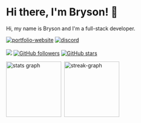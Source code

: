 # Hi there, I'm Bryson! 🌌

Hi, my name is Bryson and I'm a full-stack developer.


<a href="https://brysonward.com/"><img src="https://img.shields.io/badge/Portfolio_website-4285F4?&style=flat&logo=Google-chrome&logoColor=white" alt="portfolio-website"></a> <a href="https://discord.com/channels/844131858597806090">
         <img src="https://img.shields.io/badge/Discord-7289DA.svg?&style=flat&logo=discord&logoColor=white" alt="discord"/>
      </a>
</br>     
![](https://komarev.com/ghpvc/?username=brysonbw&color=20232a) [![GitHub followers](https://img.shields.io/github/followers/brysonbw.svg?style=social&label=Followers&maxAge=2592000)](https://github.com/brysonbw) [![GitHub stars](https://img.shields.io/github/stars/brysonbw.svg?style=social&label=Stars&maxAge=2592000)](https://github.com/brysonbw)
<div>
  <img src="https://github-readme-stats.vercel.app/api?hide_title=false&hide_rank=false&show_icons=true&count_private=true&disable_animations=false&theme=algolia&bg_color=20232a&title_color=BCA8FF&hide_border=true&username=brysonbw" height="150" alt="stats graph"  />&nbsp;
  <img src="http://github-readme-streak-stats.herokuapp.com?user=brysonbw&theme=shades-of-purple&hide_border=true&background=20232a&fire=42DD97&ring=BCA8FF&sideLabels=FFFFFF&currStreakLabel=FFFFFF&dates=BCA8FF&currStreakNum=42DD97&sideNums=42DD97&border=BCA8FF&stroke=BCA8FF" height="150" alt="streak-graph"/>
</div>
